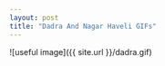 ```yaml
---
layout: post
title: "Dadra And Nagar Haveli GIFs"
---
```

![useful image]({{ site.url }}/dadra.gif)
